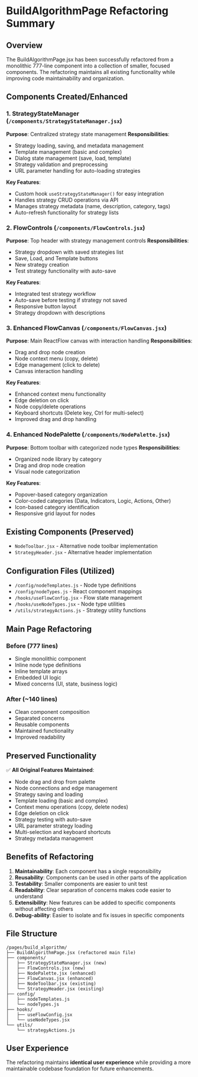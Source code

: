 # BuildAlgorithmPage Refactoring Summary

## Overview
The BuildAlgorithmPage.jsx has been successfully refactored from a monolithic 777-line component into a collection of smaller, focused components. The refactoring maintains all existing functionality while improving code maintainability and organization.

## Components Created/Enhanced

### 1. StrategyStateManager (`/components/StrategyStateManager.jsx`)
**Purpose**: Centralized strategy state management
**Responsibilities**:
- Strategy loading, saving, and metadata management
- Template management (basic and complex)
- Dialog state management (save, load, template)
- Strategy validation and preprocessing
- URL parameter handling for auto-loading strategies

**Key Features**:
- Custom hook `useStrategyStateManager()` for easy integration
- Handles strategy CRUD operations via API
- Manages strategy metadata (name, description, category, tags)
- Auto-refresh functionality for strategy lists

### 2. FlowControls (`/components/FlowControls.jsx`)
**Purpose**: Top header with strategy management controls
**Responsibilities**:
- Strategy dropdown with saved strategies list
- Save, Load, and Template buttons
- New strategy creation
- Test strategy functionality with auto-save

**Key Features**:
- Integrated test strategy workflow
- Auto-save before testing if strategy not saved
- Responsive button layout
- Strategy dropdown with descriptions

### 3. Enhanced FlowCanvas (`/components/FlowCanvas.jsx`)
**Purpose**: Main ReactFlow canvas with interaction handling
**Responsibilities**:
- Drag and drop node creation
- Node context menu (copy, delete)
- Edge management (click to delete)
- Canvas interaction handling

**Key Features**:
- Enhanced context menu functionality
- Edge deletion on click
- Node copy/delete operations
- Keyboard shortcuts (Delete key, Ctrl for multi-select)
- Improved drag and drop handling

### 4. Enhanced NodePalette (`/components/NodePalette.jsx`)
**Purpose**: Bottom toolbar with categorized node types
**Responsibilities**:
- Organized node library by category
- Drag and drop node creation
- Visual node categorization

**Key Features**:
- Popover-based category organization
- Color-coded categories (Data, Indicators, Logic, Actions, Other)
- Icon-based category identification
- Responsive grid layout for nodes

## Existing Components (Preserved)
- `NodeToolbar.jsx` - Alternative node toolbar implementation
- `StrategyHeader.jsx` - Alternative header implementation

## Configuration Files (Utilized)
- `/config/nodeTemplates.js` - Node type definitions
- `/config/nodeTypes.js` - React component mappings
- `/hooks/useFlowConfig.jsx` - Flow state management
- `/hooks/useNodeTypes.jsx` - Node type utilities
- `/utils/strategyActions.js` - Strategy utility functions

## Main Page Refactoring

### Before (777 lines)
- Single monolithic component
- Inline node type definitions
- Inline template arrays
- Embedded UI logic
- Mixed concerns (UI, state, business logic)

### After (~140 lines)
- Clean component composition
- Separated concerns
- Reusable components
- Maintained functionality
- Improved readability

## Preserved Functionality

✅ **All Original Features Maintained**:
- Node drag and drop from palette
- Node connections and edge management
- Strategy saving and loading
- Template loading (basic and complex)
- Context menu operations (copy, delete nodes)
- Edge deletion on click
- Strategy testing with auto-save
- URL parameter strategy loading
- Multi-selection and keyboard shortcuts
- Strategy metadata management

## Benefits of Refactoring

1. **Maintainability**: Each component has a single responsibility
2. **Reusability**: Components can be used in other parts of the application
3. **Testability**: Smaller components are easier to unit test
4. **Readability**: Clear separation of concerns makes code easier to understand
5. **Extensibility**: New features can be added to specific components without affecting others
6. **Debug-ability**: Easier to isolate and fix issues in specific components

## File Structure
```
/pages/build_algorithm/
├── BuildAlgorithmPage.jsx (refactored main file)
├── components/
│   ├── StrategyStateManager.jsx (new)
│   ├── FlowControls.jsx (new)
│   ├── NodePalette.jsx (enhanced)
│   ├── FlowCanvas.jsx (enhanced)
│   ├── NodeToolbar.jsx (existing)
│   └── StrategyHeader.jsx (existing)
├── config/
│   ├── nodeTemplates.js
│   └── nodeTypes.js
├── hooks/
│   ├── useFlowConfig.jsx
│   └── useNodeTypes.jsx
└── utils/
    └── strategyActions.js
```

## User Experience
The refactoring maintains **identical user experience** while providing a more maintainable codebase foundation for future enhancements.